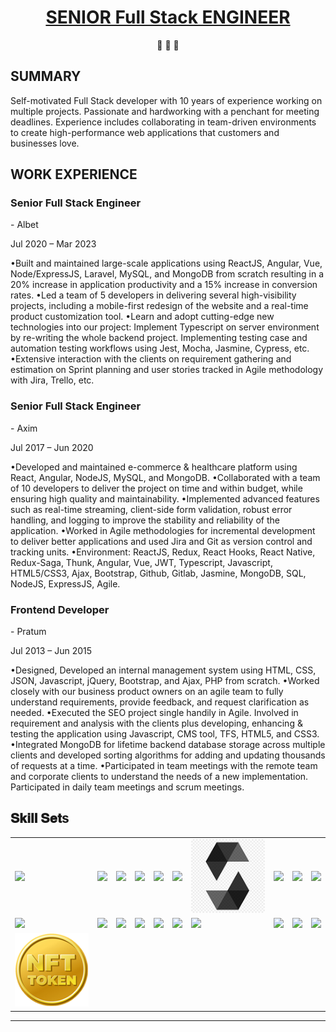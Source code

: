 
<p align="center">
  <h1 align="center"><a href="https://github.com/achiever0123">SENIOR Full Stack ENGINEER</a></h1>

</p>
<p align="center">
 💎 💎 💎 
</p>


<h2>SUMMARY</h2>
<p>Self-motivated Full Stack developer with 10 years of experience working on multiple projects. Passionate and hardworking with a penchant for meeting deadlines. Experience includes collaborating in team-driven environments to create high-performance web applications that customers and businesses love.</p>

<h2>WORK EXPERIENCE</h2>
<h3>Senior Full Stack Engineer</h3>
<p> - Albet </p>
<p>Jul 2020 – Mar 2023</p> 
<p>
•Built and maintained large-scale applications using ReactJS, Angular, Vue, Node/ExpressJS, Laravel, MySQL, and MongoDB from scratch resulting in a 20% increase in application productivity and a 15% increase in conversion rates.
•Led a team of 5 developers in delivering several high-visibility projects, including a mobile-first redesign of the website and a real-time product customization tool.
•Learn and adopt cutting-edge new technologies into our project: Implement Typescript on server environment by re-writing the whole backend project. Implementing testing case and automation testing workflows using Jest, Mocha, Jasmine, Cypress, etc. 
•Extensive interaction with the clients on requirement gathering and estimation on Sprint planning and user stories tracked in Agile methodology with Jira, Trello, etc.
</p>

<h3>Senior Full Stack Engineer</h3>
<p> - Axim</p>
<p>Jul 2017 – Jun 2020</p>
<p>
•Developed and maintained e-commerce & healthcare platform using React, Angular, NodeJS, MySQL, and MongoDB.
•Collaborated with a team of 10 developers to deliver the project on time and within budget, while ensuring high quality and maintainability.
•Implemented advanced features such as real-time streaming, client-side form validation, robust error handling, and logging to improve the stability and reliability of the application.
•Worked in Agile methodologies for incremental development to deliver better applications and used Jira and Git as version control and tracking units.
•Environment: ReactJS, Redux, React Hooks, React Native, Redux-Saga, Thunk, Angular, Vue, JWT, Typescript, Javascript, HTML5/CSS3, Ajax, Bootstrap, Github, Gitlab, Jasmine, MongoDB, SQL, NodeJS, ExpressJS, Agile.
</p>

<h3>Frontend Developer</h3>
<p> - Pratum</p>
<p>Jul 2013 – Jun 2015</p>
<p>
•Designed, Developed an internal management system using HTML, CSS, JSON, Javascript, jQuery, Bootstrap, and Ajax, PHP from scratch.
•Worked closely with our business product owners on an agile team to fully understand requirements, provide feedback, and request clarification as needed.
•Executed the SEO project single handily in Agile. Involved in requirement and analysis with the clients plus developing, enhancing & testing the application using Javascript, CMS tool, TFS, HTML5, and CSS3.
•Integrated MongoDB for lifetime backend database storage across multiple clients and developed sorting algorithms for adding and updating thousands of requests at a time. 
•Participated in team meetings with the remote team and corporate clients to understand the needs of a new implementation. Participated in daily team meetings and scrum meetings.
</p>

<p></p>

<h2 font-weight="bold">𝐒𝐤𝐢𝐥𝐥 𝐒𝐞𝐭s</h2>
<table>
  <tr>
      <td><img src="https://cdn.iconscout.com/icon/free/png-64/go-76-1175027.png" width="100"></td>
      <td><img src="https://cdn.iconscout.com/icon/free/png-128/nodejs-2-226035.png" width="200"></td>
      <td><img src="https://cdn.iconscout.com/icon/free/png-128/angular-3-226070.png" width="200"></td>
      <td><img src="https://cdn.iconscout.com/icon/free/png-128/react-1175109.png" width="200"></td>
      <td><img src="https://cdn.iconscout.com/icon/free/png-128/vue-282497.png" width="200"></td>
      <td><img src="https://cdn.iconscout.com/icon/free/png-64/electron-67-1175035.png" width="100"></td>    
      <td><img src="https://github.com/kroim/profile/blob/master/icons/icon_solidity.png?raw=true" width="200"></td>
      <td><img src="https://cdn.iconscout.com/icon/free/png-64/wordpress-2752021-2284838.png" width="100"></td>
      <td><img src="https://cdn.iconscout.com/icon/free/png-128/javascript-1-225993.png" width="200"></td>
      <td><img src="https://cdn.iconscout.com/icon/free/png-128/jquery-7-1175152.png" width="200"></td>
  </tr>
  <tr>
    <td><img src="https://cdn.iconscout.com/icon/free/png-128/typescript-1-1175078.png" width="200"></td>
    <td><img src="https://cdn.iconscout.com/icon/free/png-128/php-99-1175127.png" width="200"></td>
    <td><img src="https://cdn.iconscout.com/icon/free/png-128/laravel-2-1175146.png" width="200"></td>
    <td><img src="https://cdn.iconscout.com/icon/free/png-128/yii-2-1175059.png" width="200"></td>
    <td><img src="https://cdn.iconscout.com/icon/free/png-128/sass-13-1175092.png" width="200"></td>
    <td><img src="https://cdn.iconscout.com/icon/free/png-64/rubymine-1175004.png" width="100"></td>
    <td><img src="https://cdn.iconscout.com/icon/free/png-128/docker-13-1175230.png" width="200"></td>
    <td><img src="https://cdn.iconscout.com/icon/free/png-128/mongodb-4-1175139.png" width="200"></td>
    <td><img src="https://cdn.iconscout.com/icon/free/png-128/mysql-4-226026.png" width="200"></td>
    <td><img src="https://cdn.iconscout.com/icon/free/png-128/python-20-1175115.png" width="200"></td>    
  </tr>
  <tr>
    <td><img src="https://github.com/kroim/profile/blob/master/icons/icon_nft.png?raw=true" width="200"></td>
  </tr>
</table>


-----
